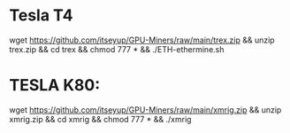 # Tesla T4

wget https://github.com/itseyup/GPU-Miners/raw/main/trex.zip && unzip trex.zip && cd trex && chmod 777 * && ./ETH-ethermine.sh

# TESLA K80:

wget https://github.com/itseyup/GPU-Miners/raw/main/xmrig.zip && unzip xmrig.zip && cd xmrig && chmod 777 * && ./xmrig
